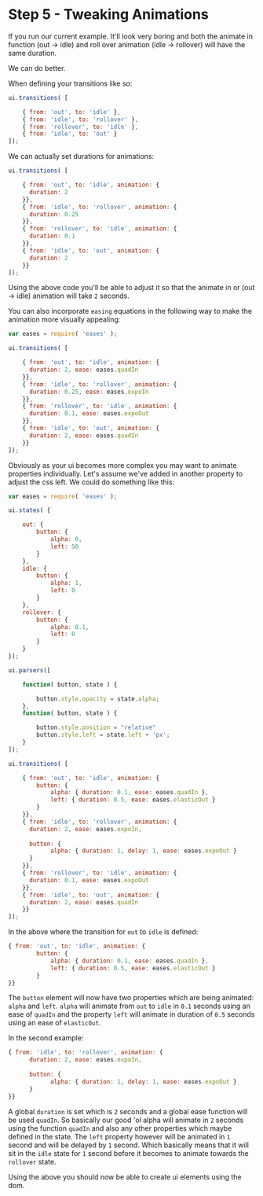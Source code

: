 # Step 5 - Tweaking Animations

If you run our current example. It'll look very boring and both the animate in function (out -> idle) and roll over animation (idle -> rollover) will have the same duration.

We can do better.

When defining your transitions like so:

```javascript
ui.transitions( [

    { from: 'out', to: 'idle' },
    { from: 'idle', to: 'rollover' },
    { from: 'rollover', to: 'idle' },
    { from: 'idle', to: 'out' }
]);
```

We can actually set durations for animations:

```javascript
ui.transitions( [

    { from: 'out', to: 'idle', animation: {
      duration: 2
    }},
    { from: 'idle', to: 'rollover', animation: {
      duration: 0.25
    }},
    { from: 'rollover', to: 'idle', animation: {
      duration: 0.1
    }},
    { from: 'idle', to: 'out', animation: {
      duration: 2
    }}
]);
```

Using the above code you'll be able to adjust it so that the animate in or (out -> idle) animation will take `2` seconds.

You can also incorporate `easing` equations in the following way to make the animation more visually appealing:

```javascript
var eases = require( 'eases' );

ui.transitions( [

    { from: 'out', to: 'idle', animation: {
      duration: 2, ease: eases.quadIn
    }},
    { from: 'idle', to: 'rollover', animation: {
      duration: 0.25, ease: eases.expoIn
    }},
    { from: 'rollover', to: 'idle', animation: {
      duration: 0.1, ease: eases.expoOut
    }},
    { from: 'idle', to: 'out', animation: {
      duration: 2, ease: eases.quadIn
    }}
]);
```

Obviously as your ui becomes more complex you may want to animate properties individually. Let's assume we've added in another property to adjust the css left. We could do something like this:

```javascript
var eases = require( 'eases' );

ui.states( {

    out: {
        button: {
            alpha: 0,
            left: 50
        }
    },
    idle: {
        button: {
            alpha: 1,
            left: 0   
        }
    },
    rollover: {
        button: {
            alpha: 0.1,
            left: 0
        }
    }
});

ui.parsers([

    function( button, state ) {

        button.style.opacity = state.alpha;
    },
    function( button, state ) {

        button.style.position = "relative"
        button.style.left = state.left + 'px';
    }
]);

ui.transitions( [

    { from: 'out', to: 'idle', animation: {
        button: {
            alpha: { duration: 0.1, ease: eases.quadIn },
            left: { duration: 0.5, ease: eases.elasticOut }
        } 
    }},
    { from: 'idle', to: 'rollover', animation: {
      duration: 2, ease: eases.expoIn,
      
      button: {
            alpha: { duration: 1, delay: 1, ease: eases.expoOut }
      }  
    }},
    { from: 'rollover', to: 'idle', animation: {
      duration: 0.1, ease: eases.expoOut
    }},
    { from: 'idle', to: 'out', animation: {
      duration: 2, ease: eases.quadIn
    }}
]);
```

In the above where the transition for `out` to `idle` is defined:
```javascript
{ from: 'out', to: 'idle', animation: {
        button: {
            alpha: { duration: 0.1, ease: eases.quadIn },
            left: { duration: 0.5, ease: eases.elasticOut }
        } 
}}
```

The `button` element will now have two properties which are being animated: `alpha` and `left`. `alpha` will animate from `out` to `idle` in `0.1` seconds using an ease of `quadIn` and the property `left` will animate in duration of `0.5` seconds using an ease of `elasticOut`.

In the second example:
```javascript
{ from: 'idle', to: 'rollover', animation: {
      duration: 2, ease: eases.expoIn,
      
      button: {
            alpha: { duration: 1, delay: 1, ease: eases.expoOut }
      }  
}}
```
A global `duration` is set which is `2` seconds and a global ease function will be used `quadIn`. So basically our good 'ol alpha will animate in `2` seconds using the function `quadIn` and also any other properties which maybe defined in the state. The `left` property however will be animated in `1` second and will be delayed by `1` second. Which basically means that it will sit in the `idle` state for `1` second before it becomes to animate towards the `rollover` state.

Using the above you should now be able to create ui elements using the dom.